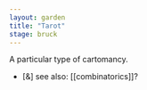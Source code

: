 ```yaml
---  
layout: garden
title: "Tarot"
stage: bruck
---
```


A particular type of cartomancy.

- [&] see also: [[combinatorics]]?
